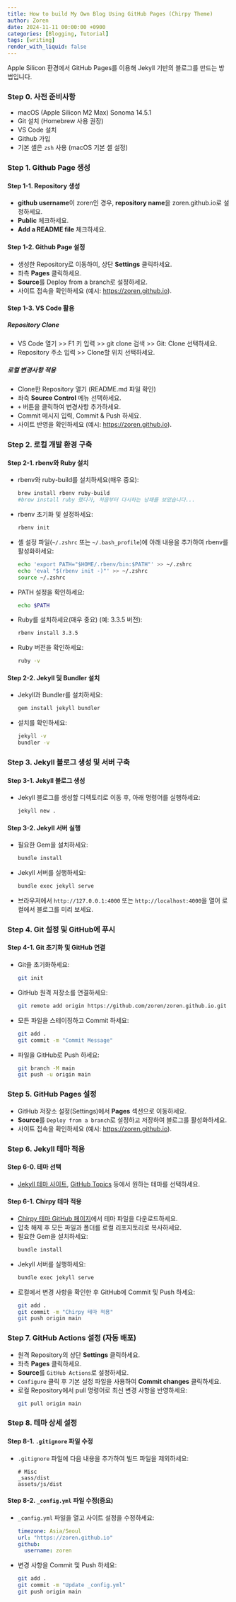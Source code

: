 ```yaml
---
title: How to build My Own Blog Using GitHub Pages (Chirpy Theme)
author: Zoren
date: 2024-11-11 00:00:00 +0900
categories: [Blogging, Tutorial]
tags: [writing]
render_with_liquid: false
---
```


Apple Silicon 환경에서 GitHub Pages를 이용해 Jekyll 기반의 블로그를 만드는 방법입니다.

### Step 0. 사전 준비사항

- macOS (Apple Silicon M2 Max) Sonoma 14.5.1
- Git 설치 (Homebrew 사용 권장)
- VS Code 설치
- Github 가입
- 기본 셸은 `zsh` 사용 (macOS 기본 셸 설정)

### Step 1. Github Page 생성

#### Step 1-1. Repository 생성

- **github username**이 zoren인 경우, **repository name**을 zoren.github.io로 설정하세요.
- **Public** 체크하세요.
- **Add a README file** 체크하세요.

#### Step 1-2. Github Page 설정

- 생성한 Repository로 이동하여, 상단 **Settings** 클릭하세요.
- 좌측 **Pages** 클릭하세요.
- **Source**를 Deploy from a branch로 설정하세요.
- 사이트 접속을 확인하세요 (예시: https://zoren.github.io).

#### Step 1-3. VS Code 활용

##### Repository Clone
- VS Code 열기 >> F1 키 입력 >> git clone 검색 >> Git: Clone 선택하세요.
- Repository 주소 입력 >> Clone할 위치 선택하세요.

##### 로컬 변경사항 적용
- Clone한 Repository 열기 (README.md 파일 확인)
- 좌측 **Source Control** 메뉴 선택하세요.
- `+` 버튼을 클릭하여 변경사항 추가하세요.
- Commit 메시지 입력, Commit & Push 하세요.
- 사이트 반영을 확인하세요 (예시: https://zoren.github.io).

### Step 2. 로컬 개발 환경 구축

#### Step 2-1. rbenv와 Ruby 설치

- rbenv와 ruby-build를 설치하세요(매우 중요):
  ```bash
  brew install rbenv ruby-build
  #brew install ruby 했다가, 처음부터 다시하는 낭패를 보았습니다...
  ```
- rbenv 초기화 및 설정하세요:
  ```bash
  rbenv init
  ```
- 셸 설정 파일(`~/.zshrc` 또는 `~/.bash_profile`)에 아래 내용을 추가하여 rbenv를 활성화하세요:
  ```bash
  echo 'export PATH="$HOME/.rbenv/bin:$PATH"' >> ~/.zshrc
  echo 'eval "$(rbenv init -)"' >> ~/.zshrc
  source ~/.zshrc
  ```
- PATH 설정을 확인하세요:
  ```bash
  echo $PATH
  ```
- Ruby를 설치하세요(매우 중요) (예: 3.3.5 버전):
  ```bash
  rbenv install 3.3.5
  ```
- Ruby 버전을 확인하세요:
  ```bash
  ruby -v
  ```

#### Step 2-2. Jekyll 및 Bundler 설치

- Jekyll과 Bundler를 설치하세요:
  ```bash
  gem install jekyll bundler
  ```
- 설치를 확인하세요:
  ```bash
  jekyll -v
  bundler -v
  ```

### Step 3. Jekyll 블로그 생성 및 서버 구축

#### Step 3-1. Jekyll 블로그 생성

- Jekyll 블로그를 생성할 디렉토리로 이동 후, 아래 명령어를 실행하세요:
  ```bash
  jekyll new .
  ```

#### Step 3-2. Jekyll 서버 실행

- 필요한 Gem을 설치하세요:
  ```bash
  bundle install
  ```
- Jekyll 서버를 실행하세요:
  ```bash
  bundle exec jekyll serve
  ```
- 브라우저에서 `http://127.0.0.1:4000` 또는 `http://localhost:4000`을 열어 로컬에서 블로그를 미리 보세요.

### Step 4. Git 설정 및 GitHub에 푸시

#### Step 4-1. Git 초기화 및 GitHub 연결

- Git을 초기화하세요:
  ```bash
  git init
  ```
- GitHub 원격 저장소를 연결하세요:
  ```bash
  git remote add origin https://github.com/zoren/zoren.github.io.git
  ```
- 모든 파일을 스테이징하고 Commit 하세요:
  ```bash
  git add .
  git commit -m "Commit Message"
  ```
- 파일을 GitHub로 Push 하세요:
  ```bash
  git branch -M main
  git push -u origin main
  ```

### Step 5. GitHub Pages 설정

- GitHub 저장소 설정(Settings)에서 **Pages** 섹션으로 이동하세요.
- **Source**를 `Deploy from a branch`로 설정하고 저장하여 블로그를 활성화하세요.
- 사이트 접속을 확인하세요 (예시: https://zoren.github.io).

### Step 6. Jekyll 테마 적용

#### Step 6-0. 테마 선택

- [Jekyll 테마 사이트](http://jekyllthemes.org), [GitHub Topics](https://github.com/topics/jekyll-theme) 등에서 원하는 테마를 선택하세요.

#### Step 6-1. Chirpy 테마 적용

- [Chirpy 테마 GitHub 페이지](https://github.com/cotes2020/jekyll-theme-chirpy)에서 테마 파일을 다운로드하세요.
- 압축 해제 후 모든 파일과 폴더를 로컬 리포지토리로 복사하세요.
- 필요한 Gem을 설치하세요:
  ```bash
  bundle install
  ```
- Jekyll 서버를 실행하세요:
  ```bash
  bundle exec jekyll serve
  ```
- 로컬에서 변경 사항을 확인한 후 GitHub에 Commit 및 Push 하세요:
  ```bash
  git add .
  git commit -m "Chirpy 테마 적용"
  git push origin main
  ```

### Step 7. GitHub Actions 설정 (자동 배포)

- 원격 Repository의 상단 **Settings** 클릭하세요.
- 좌측 **Pages** 클릭하세요.
- **Source**를 `GitHub Actions`로 설정하세요.
- `Configure` 클릭 후 기본 설정 파일을 사용하여 **Commit changes** 클릭하세요.
- 로컬 Repository에서 pull 명령어로 최신 변경 사항을 반영하세요:
  ```bash
  git pull origin main
  ```

### Step 8. 테마 상세 설정

#### Step 8-1. `.gitignore` 파일 수정

- `.gitignore` 파일에 다음 내용을 추가하여 빌드 파일을 제외하세요:
  ```
  # Misc
  _sass/dist
  assets/js/dist
  ```

#### Step 8-2. `_config.yml` 파일 수정(중요)

- `_config.yml` 파일을 열고 사이트 설정을 수정하세요:
  ```yml
  timezone: Asia/Seoul
  url: "https://zoren.github.io"
  github:
    username: zoren
  ```
- 변경 사항을 Commit 및 Push 하세요:
  ```bash
  git add .
  git commit -m "Update _config.yml"
  git push origin main
  ```


